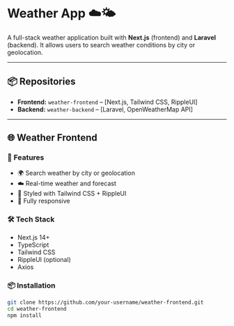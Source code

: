 # Weather App ☁️🌤️

A full-stack weather application built with **Next.js** (frontend) and **Laravel** (backend). It allows users to search weather conditions by city or geolocation.

---

## 📦 Repositories

- **Frontend:** `weather-frontend` – [Next.js, Tailwind CSS, RippleUI]
- **Backend:** `weather-backend` – [Laravel, OpenWeatherMap API]

---

## 🌐 Weather Frontend

### 🚀 Features

- 🌍 Search weather by city or geolocation
- ☁️ Real-time weather and forecast
- 🎨 Styled with Tailwind CSS + RippleUI
- 📱 Fully responsive

### 🛠 Tech Stack

- Next.js 14+
- TypeScript
- Tailwind CSS
- RippleUI (optional)
- Axios

### 📦 Installation

```bash
git clone https://github.com/your-username/weather-frontend.git
cd weather-frontend
npm install
